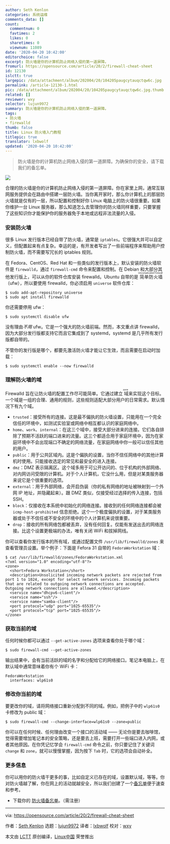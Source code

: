 ```yaml
---
author: Seth Kenlon
categories: 系统运维
comments_data: []
count:
  commentnum: 0
  favtimes: 2
  likes: 0
  sharetimes: 0
  viewnum: 11089
date: '2020-04-20 10:42:00'
editorchoice: false
excerpt: 防火墙是你的计算机防止网络入侵的第一道屏障。
fromurl: https://opensource.com/article/20/2/firewall-cheat-sheet
id: 12130
islctt: true
largepic: /data/attachment/album/202004/20/104205paugcytauqctqw6c.jpg
permalink: /article-12130-1.html
pic: /data/attachment/album/202004/20/104205paugcytauqctqw6c.jpg.thumb.jpg
related: []
reviewer: wxy
selector: lujun9972
summary: 防火墙是你的计算机防止网络入侵的第一道屏障。
tags:
- 防火墙
- firewalld
thumb: false
title: Linux 防火墙入门教程
titlepic: true
translator: lxbwolf
updated: '2020-04-20 10:42:00'
---
```



> 
> 防火墙是你的计算机防止网络入侵的第一道屏障。为确保你的安全，请下载我们的备忘单。
> 
> 
> 


![](/data/attachment/album/202004/20/104205paugcytauqctqw6c.jpg)


合理的防火墙是你的计算机防止网络入侵的第一道屏障。你在家里上网，通常互联网服务提供会在路由中搭建一层防火墙。当你离开家时，那么你计算机上的那层防火墙就是仅有的一层，所以配置和控制好你 Linux 电脑上的防火墙很重要。如果你维护一台 Linux 服务器，那么知道怎么去管理你的防火墙同样重要，只要掌握了这些知识你才能保护你的服务器免于本地或远程非法流量的入侵。


### 安装防火墙


很多 Linux 发行版本已经自带了防火墙，通常是 `iptables`。它很强大并可以自定义，但配置起来有点复杂。幸运的是，有开发者写出了一些前端程序来帮助用户控制防火墙，而不需要写冗长的 iptables 规则。


在 Fedora、CentOS、Red Hat 和一些类似的发行版本上，默认安装的防火墙软件是 `firewalld`，通过 `firewall-cmd` 命令来配置和控制。在 Debian 和大部分其他发行版上，可以从你的软件仓库安装 firewalld。Ubuntu 自带的是<ruby> 简单防火墙 <rt>  Uncomplicated Firewall </rt></ruby>（ufw），所以要使用 firewalld，你必须启用 `universe` 软件仓库：



```
$ sudo add-apt-repository universe
$ sudo apt install firewalld
```

你还需要停用 ufw：



```
$ sudo systemctl disable ufw
```

没有理由*不用* ufw。它是一个强大的防火墙前端。然而，本文重点讲 firewalld，因为大部分发行版都支持它而且它集成到了 systemd，systemd 是几乎所有发行版都自带的。


不管你的发行版是哪个，都要先激活防火墙才能让它生效，而且需要在启动时加载：



```
$ sudo systemctl enable --now firewalld
```

### 理解防火墙的域


Firewalld 旨在让防火墙的配置工作尽可能简单。它通过建立<ruby> 域 <rt>  zone </rt></ruby>来实现这个目标。一个域是一组的合理、通用的规则，这些规则适配大部分用户的日常需求。默认情况下有九个域。


* `trusted`：接受所有的连接。这是最不偏执的防火墙设置，只能用在一个完全信任的环境中，如测试实验室或网络中相互都认识的家庭网络中。
* `home`、`work`、`internal`：在这三个域中，接受大部分进来的连接。它们各自排除了预期不活跃的端口进来的流量。这三个都适合用于家庭环境中，因为在家庭环境中不会出现端口不确定的网络流量，在家庭网络中你一般可以信任其他的用户。
* `public`：用于公共区域内。这是个偏执的设置，当你不信任网络中的其他计算机时使用。只能接收选定的常见和最安全的进入连接。
* `dmz`：DMZ 表示隔离区。这个域多用于可公开访问的、位于机构的外部网络、对内网访问受限的计算机。对于个人计算机，它没什么用，但是对某类服务器来说它是个很重要的选项。
* `external`：用于外部网络，会开启伪装（你的私有网络的地址被映射到一个外网 IP 地址，并隐藏起来）。跟 DMZ 类似，仅接受经过选择的传入连接，包括 SSH。
* `block`：仅接收在本系统中初始化的网络连接。接收到的任何网络连接都会被 `icmp-host-prohibited` 信息拒绝。这个一个极度偏执的设置，对于某类服务器或处于不信任或不安全的环境中的个人计算机来说很重要。
* `drop`：接收的所有网络包都被丢弃，没有任何回复。仅能有发送出去的网络连接。比这个设置更极端的办法，唯有关闭 WiFi 和拔掉网线。


你可以查看你发行版本的所有域，或通过配置文件 `/usr/lib/firewalld/zones` 来查看管理员设置。举个例子：下面是 Fefora 31 自带的 `FedoraWorkstation` 域：



```
$ cat /usr/lib/firewalld/zones/FedoraWorkstation.xml
<?xml version="1.0" encoding="utf-8"?>
<zone>
  <short>Fedora Workstation</short>
  <description>Unsolicited incoming network packets are rejected from port 1 to 1024, except for select network services. Incoming packets that are related to outgoing network connections are accepted. Outgoing network connections are allowed.</description>
  <service name="dhcpv6-client"/>
  <service name="ssh"/>
  <service name="samba-client"/>
  <port protocol="udp" port="1025-65535"/>
  <port protocol="tcp" port="1025-65535"/>
</zone>
```

### 获取当前的域


任何时候你都可以通过 `--get-active-zones` 选项来查看你处于哪个域：



```
$ sudo firewall-cmd --get-active-zones
```

输出结果中，会有当前活跃的域的名字和分配给它的网络接口。笔记本电脑上，在默认域中通常意味着你有个 WiFi 卡：



```
FedoraWorkstation
  interfaces: wlp61s0
```

### 修改你当前的域


要更改你的域，请将网络接口重新分配到不同的域。例如，把例子中的 `wlp61s0` 卡修改为 public 域：



```
$ sudo firewall-cmd --change-interface=wlp61s0 --zone=public
```

你可以在任何时候、任何理由改变一个接口的活动域 —— 无论你是要去咖啡馆，觉得需要增加笔记本的安全策略，还是要去上班，需要打开一些端口进入内网，或者其他原因。在你凭记忆学会 `firewall-cmd` 命令之前，你只要记住了关键词 `change` 和 `zone`，就可以慢慢掌握，因为按下 `Tab` 时，它的选项会自动补全。


### 更多信息


你可以用你的防火墙干更多的事，比如自定义已存在的域，设置默认域，等等。你对防火墙越了解，你在网上的活动就越安全，所以我们创建了一个[备忘单](https://opensource.com/downloads/firewall-cmd-cheat-sheet)便于速查和参考。


* 下载你的 [防火墙备忘单](https://opensource.com/downloads/firewall-cmd-cheat-sheet)。（需注册）




---


via: <https://opensource.com/article/20/2/firewall-cheat-sheet>


作者：[Seth Kenlon](https://opensource.com/users/seth) 选题：[lujun9972](https://github.com/lujun9972) 译者：[lxbwolf](https://github.com/lxbwolf) 校对：[wxy](https://github.com/wxy)


本文由 [LCTT](https://github.com/LCTT/TranslateProject) 原创编译，[Linux中国](https://linux.cn/) 荣誉推出
